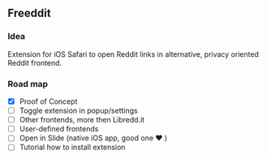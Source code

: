 ## Freeddit

### Idea
Extension for iOS Safari to open Reddit links in alternative, privacy oriented Reddit frontend.

### Road map
- [x] Proof of Concept
- [ ] Toggle extension in popup/settings
- [ ] Other frontends, more then Libredd.it
- [ ] User-defined frontends
- [ ] Open in Slide (native iOS app, good one ❤️ )
- [ ] Tutorial how to install extension
